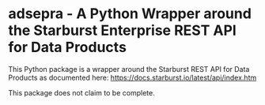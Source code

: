 # adsepra - A Python Wrapper around the Starburst Enterprise REST API for Data Products
This Python package is a wrapper around the Starburst REST API for Data Products as documented here: https://docs.starburst.io/latest/api/index.htm

This package does not claim to be complete.